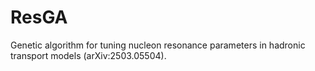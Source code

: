 # ResGA
Genetic algorithm for tuning nucleon resonance parameters in hadronic transport models (arXiv:2503.05504).
